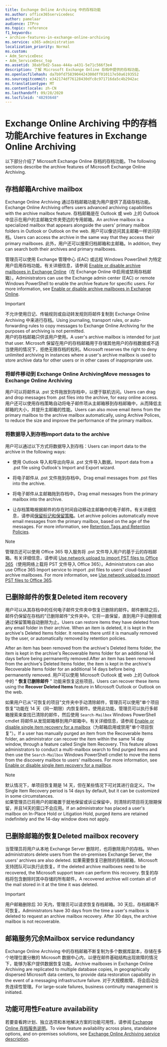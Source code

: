 ```yaml
---
title: Exchange Online Archiving 中的存档功能
ms.author: office365servicedesc
author: pamelaar
audience: ITPro
ms.topic: reference
f1_keywords:
- archive-features-in-exchange-online-archiving
ms.service: o365-administration
localization_priority: Normal
ms.custom:
- Adm_ServiceDesc
- Adm_ServiceDesc_top
ms.assetid: 38abfbd2-5aaa-444a-a431-5e71c566f3e4
description: 了解 Microsoft Exchange Online 存档中提供的存档功能。
ms.openlocfilehash: da7b9fd7583904424300dff010117e50a6193552
ms.sourcegitcommit: e342174df76128430dfc8c971716da5c4b2942ac
ms.translationtype: MT
ms.contentlocale: zh-CN
ms.lasthandoff: 09/28/2020
ms.locfileid: "48293648"
---
```

# <a name="archive-features-in-exchange-online-archiving"></a><span data-ttu-id="99c03-103">Exchange Online Archiving 中的存档功能</span><span class="sxs-lookup"><span data-stu-id="99c03-103">Archive features in Exchange Online Archiving</span></span>

<span data-ttu-id="99c03-104">以下部分介绍了 Microsoft Exchange Online 存档的存档功能。</span><span class="sxs-lookup"><span data-stu-id="99c03-104">The following sections describe the archive features of Microsoft Exchange Online Archiving.</span></span>
  
## <a name="archive-mailbox"></a><span data-ttu-id="99c03-105">存档邮箱</span><span class="sxs-lookup"><span data-stu-id="99c03-105">Archive mailbox</span></span>

<span data-ttu-id="99c03-106">Exchange Online Archiving 通过存档邮箱功能为用户提供了高级存档功能。</span><span class="sxs-lookup"><span data-stu-id="99c03-106">Exchange Online Archiving offers users advanced archiving capabilities with the archive mailbox feature.</span></span> <span data-ttu-id="99c03-107">存档邮箱是在 Outlook 或 web 上的 Outlook 中显示在用户的主邮箱文件夹旁边的专用邮箱。</span><span class="sxs-lookup"><span data-stu-id="99c03-107">An archive mailbox is a specialized mailbox that appears alongside the users' primary mailbox folders in Outlook or Outlook on the web.</span></span> <span data-ttu-id="99c03-108">用户可以像访问其主邮箱一样访问存档。</span><span class="sxs-lookup"><span data-stu-id="99c03-108">Users can access the archive in the same way that they access their primary mailboxes.</span></span> <span data-ttu-id="99c03-109">此外，用户还可以搜索归档邮箱和主邮箱。</span><span class="sxs-lookup"><span data-stu-id="99c03-109">In addition, they can search both their archives and primary mailboxes.</span></span>
  
<span data-ttu-id="99c03-p102">管理员可以使用 Exchange 管理中心 (EAC) 或远程 Windows PowerShell 为特定用户启用存档功能。有关详细信息，请参阅 [Enable or disable archive mailboxes in Exchange Online](https://docs.microsoft.com/office365/securitycompliance/enable-archive-mailboxes)（在 Exchange Online 中启用或禁用存档邮箱）。</span><span class="sxs-lookup"><span data-stu-id="99c03-p102">Administrators can use the Exchange admin center (EAC) or remote Windows PowerShell to enable the archive feature for specific users. For more information, see [Enable or disable archive mailboxes in Exchange Online](https://docs.microsoft.com/office365/securitycompliance/enable-archive-mailboxes).</span></span>
  
> [!IMPORTANT]
>  <span data-ttu-id="99c03-112">不允许使用日记、传输规则或自动转发规则将邮件复制到 Exchange Online Archiving 中来进行存档。</span><span class="sxs-lookup"><span data-stu-id="99c03-112">Using journaling, transport rules, or auto-forwarding rules to copy messages to Exchange Online Archiving for the purposes of archiving is not permitted.</span></span> <br/>
>  <span data-ttu-id="99c03-113">用户的存档邮箱只供该用户使用。</span><span class="sxs-lookup"><span data-stu-id="99c03-113">A user's archive mailbox is intended for just that user.</span></span> <span data-ttu-id="99c03-114">Microsoft 保留在用户的存档邮箱用于存储其他用户的存档数据或不适当使用的情况下，拒绝无限存档的权利。</span><span class="sxs-lookup"><span data-stu-id="99c03-114">Microsoft reserves the right to deny unlimited archiving in instances where a user's archive mailbox is used to store archive data for other users or in other cases of inappropriate use.</span></span>
  
### <a name="move-messages-to-exchange-online-archiving"></a><span data-ttu-id="99c03-115">将邮件移动到 Exchange Online Archiving</span><span class="sxs-lookup"><span data-stu-id="99c03-115">Move messages to Exchange Online Archiving</span></span>

<span data-ttu-id="99c03-116">用户可以将邮件从 .pst 文件拖放到存档中，以便于联机访问。</span><span class="sxs-lookup"><span data-stu-id="99c03-116">Users can drag and drop messages from .pst files into the archive, for easy online access.</span></span> <span data-ttu-id="99c03-117">用户还可以使用存档策略自动将电子邮件项从主邮箱移到存档邮箱中，从而降低主邮箱的大小，并提升主邮箱的性能。</span><span class="sxs-lookup"><span data-stu-id="99c03-117">Users can also move email items from the primary mailbox to the archive mailbox automatically, using Archive Polices, to reduce the size and improve the performance of the primary mailbox.</span></span> 
  
### <a name="import-data-to-the-archive"></a><span data-ttu-id="99c03-118">将数据导入到存档</span><span class="sxs-lookup"><span data-stu-id="99c03-118">Import data to the archive</span></span>

<span data-ttu-id="99c03-119">用户可以通过以下方式将数据导入到存档：</span><span class="sxs-lookup"><span data-stu-id="99c03-119">Users can import data to the archive in the following ways:</span></span>
  
- <span data-ttu-id="99c03-120">使用 Outlook 导入和导出向导从 .pst 文件导入数据。</span><span class="sxs-lookup"><span data-stu-id="99c03-120">Import data from a .pst file using Outlook's Import and Export wizard.</span></span>
    
- <span data-ttu-id="99c03-121">将电子邮件从 .pst 文件拖到存档中。</span><span class="sxs-lookup"><span data-stu-id="99c03-121">Drag email messages from .pst files into the archive.</span></span>
    
- <span data-ttu-id="99c03-122">将电子邮件从主邮箱拖到存档中。</span><span class="sxs-lookup"><span data-stu-id="99c03-122">Drag email messages from the primary mailbox into the archive.</span></span>
    
- <span data-ttu-id="99c03-p106">让存档策略根据邮件的存在时间自动移动主邮箱中的电子邮件。有关详细信息，请参阅[保留标记和保留策略](https://docs.microsoft.com/Exchange/policy-and-compliance/mrm/retention-tags-and-retention-policies)。</span><span class="sxs-lookup"><span data-stu-id="99c03-p106">Let archive policies automatically move email messages from the primary mailbox, based on the age of the messages. For more information, see [Retention Tags and Retention Policies](https://docs.microsoft.com/Exchange/policy-and-compliance/mrm/retention-tags-and-retention-policies).</span></span>
    
> [!NOTE]
> <span data-ttu-id="99c03-p107">管理员还可以使用 Office 365 导入服务将 .pst 文件导入用户的基于云的存档邮箱。有关详细信息，请参阅 [Use network upload to import PST files to Office 365](https://docs.microsoft.com/office365/securitycompliance/use-network-upload-to-import-pst-files)（使用网络上载将 PST 文件导入 Office 365）。</span><span class="sxs-lookup"><span data-stu-id="99c03-p107">Administrators can also use Office 365 Import service to import .pst files to users' cloud-based archive mailboxes. For more information, see [Use network upload to import PST files to Office 365](https://docs.microsoft.com/office365/securitycompliance/use-network-upload-to-import-pst-files).</span></span> 
  
## <a name="deleted-item-recovery"></a><span data-ttu-id="99c03-127">已删除邮件的恢复</span><span class="sxs-lookup"><span data-stu-id="99c03-127">Deleted item recovery</span></span>

<span data-ttu-id="99c03-p108">用户可以从其存档中的任何电子邮件文件夹中恢复已删除的邮件。邮件删除之后，邮件仍保留在存档的"已删除邮件"文件夹中。它将一直保留，直到用户手动删除或通过保留策略自动删除为止。</span><span class="sxs-lookup"><span data-stu-id="99c03-p108">Users can restore items they have deleted from any email folder in their archive. When an item is deleted, it is kept in the archive's Deleted Items folder. It remains there until it is manually removed by the user, or automatically removed by retention policies.</span></span>
  
<span data-ttu-id="99c03-131">After an item has been removed from the archive's Deleted Items folder, the item is kept in the archive's Recoverable Items folder for an additional 14 days before being permanently removed.</span><span class="sxs-lookup"><span data-stu-id="99c03-131">After an item has been removed from the archive's Deleted Items folder, the item is kept in the archive's Recoverable Items folder for an additional 14 days before being permanently removed.</span></span> <span data-ttu-id="99c03-132">用户可以使用 Microsoft Outlook 或 web 上的 Outlook 中的 " **恢复已删除邮件** " 功能来恢复这些项目。</span><span class="sxs-lookup"><span data-stu-id="99c03-132">Users can recover these items using the **Recover Deleted Items** feature in Microsoft Outlook or Outlook on the web.</span></span> 
  
<span data-ttu-id="99c03-p110">如果用户已从"可恢复的项目"文件夹中手动清除邮件，管理员可以使用"单个项目恢复"功能在 14 天（同一期限）内恢复邮件。使用此功能，管理员可以执行多邮箱搜索来查找已清除的邮件，然后使用  `Search-Mailbox` Windows PowerShell cmdlet 将邮件从发现邮箱移到用户邮箱中。有关详细信息，请参阅 [Enable or disable single item recovery for a mailbox](https://docs.microsoft.com/office365/securitycompliance/use-network-upload-to-import-pst-files)（为邮箱启用或禁用"单个项目恢复"）。</span><span class="sxs-lookup"><span data-stu-id="99c03-p110">If a user has manually purged an item from the Recoverable Items folder, an administrator can recover the item within the same 14 day window, through a feature called Single Item Recovery. This feature allows administrators to conduct a multi-mailbox search to find purged items and then use the  `Search-Mailbox` Windows PowerShell cmdlet to move the items from the discovery mailbox to users' mailboxes. For more information, see [Enable or disable single item recovery for a mailbox](https://docs.microsoft.com/office365/securitycompliance/use-network-upload-to-import-pst-files).</span></span>
  
> [!NOTE]
>  <span data-ttu-id="99c03-136">默认情况下，单项目恢复期是 14 天，但在某些情况下可对其进行自定义。</span><span class="sxs-lookup"><span data-stu-id="99c03-136">The Single Item Recovery period is 14 days by default, but it can be customized in some circumstances.</span></span> <br/>
>  <span data-ttu-id="99c03-137">如果管理员已将用户的邮箱置于就地保留或诉讼保留中，则清除的项目将无限期保留，并且14天的窗口不会应用。</span><span class="sxs-lookup"><span data-stu-id="99c03-137">If an administrator has placed a user's mailbox on In-Place Hold or Litigation Hold, purged items are retained indefinitely and the 14-day window does not apply.</span></span> 
  
## <a name="deleted-mailbox-recovery"></a><span data-ttu-id="99c03-138">已删除邮箱的恢复</span><span class="sxs-lookup"><span data-stu-id="99c03-138">Deleted mailbox recovery</span></span>

<span data-ttu-id="99c03-139">当管理员将用户从本地 Exchange Server 删除时，也将删除用户的存档。</span><span class="sxs-lookup"><span data-stu-id="99c03-139">When administrators delete users from the on-premises Exchange Server, the users' archives are also deleted.</span></span> <span data-ttu-id="99c03-140">如果需要恢复已删除的存档邮箱，Microsoft 支持团队可以执行此恢复。</span><span class="sxs-lookup"><span data-stu-id="99c03-140">If the deleted archive mailboxes need to be recovered, the Microsoft support team can perform this recovery.</span></span> <span data-ttu-id="99c03-141">恢复的存档将包含删除时其中存储的所有邮件。</span><span class="sxs-lookup"><span data-stu-id="99c03-141">A recovered archive will contain all of the mail stored in it at the time it was deleted.</span></span>
  
> [!IMPORTANT]
> <span data-ttu-id="99c03-p113">用户邮箱删除后 30 天内，管理员可以请求恢复存档邮箱。30 天后，存档邮箱不可恢复。</span><span class="sxs-lookup"><span data-stu-id="99c03-p113">Administrators have 30 days from the time a user's mailbox is deleted to request an archive mailbox recovery. After 30 days, the archive mailbox is not recoverable.</span></span> 
  
## <a name="mailbox-service-redundancy"></a><span data-ttu-id="99c03-144">邮箱服务冗余</span><span class="sxs-lookup"><span data-stu-id="99c03-144">Mailbox service redundancy</span></span>

<span data-ttu-id="99c03-145">Exchange Online Archiving 中的存档邮箱不断复制为多个数据库副本，存储在多个地理位置分散的 Microsoft 数据中心内，以便在邮件基础结构出现故障的情况下，能够为客户提供数据恢复功能。</span><span class="sxs-lookup"><span data-stu-id="99c03-145">Archive mailboxes in Exchange Online Archiving are replicated to multiple database copies, in geographically dispersed Microsoft data centers, to provide data restoration capability in the event of a messaging infrastructure failure.</span></span> <span data-ttu-id="99c03-146">对于大规模故障，将会启动业务连续性管理。</span><span class="sxs-lookup"><span data-stu-id="99c03-146">For large-scale failures, business continuity management is initiated.</span></span> 
  
## <a name="feature-availability"></a><span data-ttu-id="99c03-147">功能可用性</span><span class="sxs-lookup"><span data-stu-id="99c03-147">Feature availability</span></span>

<span data-ttu-id="99c03-148">若要查看跨计划、独立选项和本地解决方案的功能可用性，请参阅 [Exchange Online 存档服务说明](exchange-online-archiving-service-description.md)。</span><span class="sxs-lookup"><span data-stu-id="99c03-148">To view feature availability across plans, standalone options, and on-premises solutions, see [Exchange Online Archiving service description](exchange-online-archiving-service-description.md).</span></span>
  
